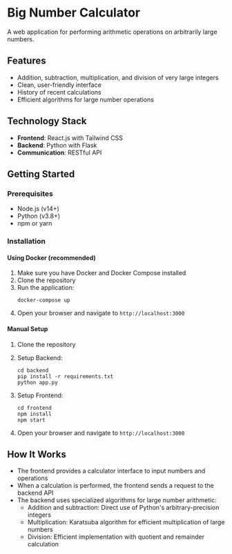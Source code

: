 # Big Number Calculator

A web application for performing arithmetic operations on arbitrarily large numbers.

## Features

- Addition, subtraction, multiplication, and division of very large integers
- Clean, user-friendly interface
- History of recent calculations
- Efficient algorithms for large number operations

## Technology Stack

- **Frontend**: React.js with Tailwind CSS
- **Backend**: Python with Flask
- **Communication**: RESTful API

## Getting Started

### Prerequisites

- Node.js (v14+)
- Python (v3.8+)
- npm or yarn

### Installation

#### Using Docker (recommended)

1. Make sure you have Docker and Docker Compose installed
2. Clone the repository
3. Run the application:
   ```
   docker-compose up
   ```
4. Open your browser and navigate to `http://localhost:3000`

#### Manual Setup

1. Clone the repository

2. Setup Backend:
   ```
   cd backend
   pip install -r requirements.txt
   python app.py
   ```

3. Setup Frontend:
   ```
   cd frontend
   npm install
   npm start
   ```

4. Open your browser and navigate to `http://localhost:3000`

## How It Works

- The frontend provides a calculator interface to input numbers and operations
- When a calculation is performed, the frontend sends a request to the backend API
- The backend uses specialized algorithms for large number arithmetic:
  - Addition and subtraction: Direct use of Python's arbitrary-precision integers
  - Multiplication: Karatsuba algorithm for efficient multiplication of large numbers
  - Division: Efficient implementation with quotient and remainder calculation

